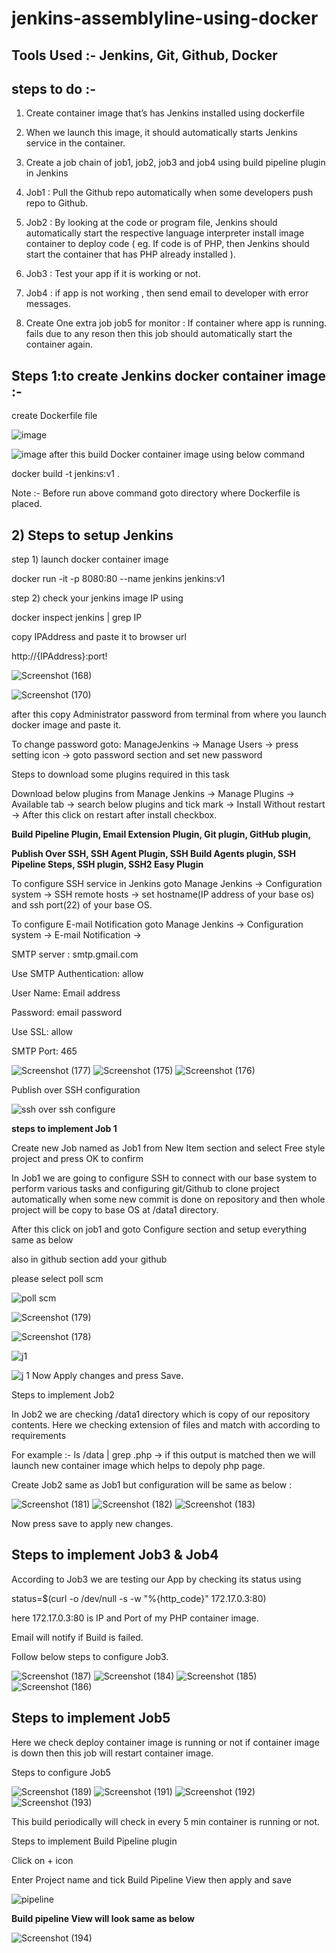 # jenkins-assemblyline-using-docker

## Tools Used :- Jenkins, Git, Github, Docker

## steps to do :- 
1.   Create container image that’s has Jenkins installed using dockerfile

2.   When we launch this image, it should automatically starts Jenkins service in the container.

3.   Create a job chain of job1, job2, job3 and job4 using build pipeline plugin in Jenkins

4.   Job1 : Pull the Github repo automatically when some developers push repo to Github.

5.   Job2 : By looking at the code or program file, Jenkins should automatically start the respective language interpreter install image container to deploy code ( eg. If code is of PHP, then Jenkins should start the container that has PHP already installed ).

6.   Job3 : Test your app if it is working or not.

7.   Job4 : if app is not working , then send email to developer with error messages.

8.   Create One extra job job5 for monitor : If container where app is running. fails due to any reson then this job should automatically start the container again.

## Steps 1:to create Jenkins docker container image :- 

create Dockerfile file 

![image](https://user-images.githubusercontent.com/63963025/146540876-dcb4ad6d-8d28-4372-be04-a5e67836eb15.png)

![image](https://user-images.githubusercontent.com/63963025/146540891-f16da9b6-e43a-4e2e-a46b-26fa484ac374.png)
after this build Docker container image using below command

docker build -t jenkins:v1 .

Note :- Before run above command goto directory where Dockerfile is placed.

## 2) Steps to setup Jenkins

step 1) launch docker container image

docker run -it -p 8080:80 --name jenkins jenkins:v1

step 2) check your jenkins image IP using

docker inspect jenkins | grep IP

copy IPAddress and paste it to browser url

http://{IPAddress}:port!


![Screenshot (168)](https://user-images.githubusercontent.com/63963025/146541235-78fb3c98-45fb-4ca3-906c-8be4b2c35766.png)

![Screenshot (170)](https://user-images.githubusercontent.com/63963025/146541268-f21ac73d-7f3c-4f6e-9aee-33e601a8ce34.png)


after this copy Administrator password from terminal from where you launch docker image and paste it.

To change password goto: ManageJenkins -> Manage Users -> press setting icon -> goto password section and set new password

Steps to download some plugins required in this task

Download below plugins from Manage Jenkins -> Manage Plugins -> Available tab -> search below plugins and tick mark -> Install Without restart -> After this click on restart after install checkbox.

<b>Build Pipeline Plugin, Email Extension Plugin, Git plugin, GitHub plugin,

Publish Over SSH, SSH Agent Plugin, SSH Build Agents plugin, SSH Pipeline Steps, SSH plugin, SSH2 Easy Plugin</b>

To configure SSH service in Jenkins goto Manage Jenkins -> Configuration system -> SSH remote hosts -> set hostname(IP address of your base os) and ssh port(22) of your base OS.

To configure E-mail Notification goto Manage Jenkins -> Configuration system -> E-mail Notification ->

SMTP server : smtp.gmail.com

Use SMTP Authentication: allow

User Name: Email address

Password: email password

Use SSL: allow

SMTP Port: 465


![Screenshot (177)](https://user-images.githubusercontent.com/63963025/146541510-2e03b487-2bde-4065-ba64-2968cceaf59b.png)
![Screenshot (175)](https://user-images.githubusercontent.com/63963025/146541514-54b4e7f6-341d-4cdc-a429-82685fecbc98.png)
![Screenshot (176)](https://user-images.githubusercontent.com/63963025/146541516-4344d1cc-fafd-40c2-bdb6-d4a4b65890ee.png)

Publish over SSH configuration

![ssh over ssh configure](https://user-images.githubusercontent.com/63963025/146541771-2d7d6d9d-15df-47b2-a2a2-6aec8775f762.png)

<b> steps to implement Job 1</b>

Create new Job named as Job1 from New Item section and select Free style project and press OK to confirm

In Job1 we are going to configure SSH to connect with our base system to perform various tasks and configuring git/Github to clone project automatically when some new commit is done on repository and then whole project will be copy to base OS at /data1 directory.

After this click on job1 and goto Configure section and setup everything same as below

also in github section add your github 

please select poll scm

![poll scm](https://user-images.githubusercontent.com/63963025/146542392-7d52d27d-fda5-429e-bb58-59e4ff9442d7.png)

![Screenshot (179)](https://user-images.githubusercontent.com/63963025/146542035-626ef19e-45a1-425e-bfe9-4653ce6d0ddb.png)


![Screenshot (178)](https://user-images.githubusercontent.com/63963025/146542032-5daa1d6e-402d-4c67-b25f-8ffef1b338ac.png)

![j1](https://user-images.githubusercontent.com/63963025/146542455-407c21c2-cab5-40e2-837d-0561b3f129ba.png)

![j 1](https://user-images.githubusercontent.com/63963025/146542481-8dee127e-970a-4c54-8bb9-b7420bbd6b61.png)
Now Apply changes and press Save.

Steps to implement Job2

In Job2 we are checking /data1 directory which is copy of our repository contents. Here we checking extension of files and match with according to requirements

For example :- ls /data | grep .php -> if this output is matched then we will launch new container image which helps to depoly php page.

Create Job2 same as Job1 but configuration will be same as below :


![Screenshot (181)](https://user-images.githubusercontent.com/63963025/146542557-76b519a8-2ba9-4f7d-a690-87c34db1e6b0.png)
![Screenshot (182)](https://user-images.githubusercontent.com/63963025/146542559-89474bd3-40b9-4092-a7c0-7b590637a2ac.png)
![Screenshot (183)](https://user-images.githubusercontent.com/63963025/146542552-d555a348-e0ff-44c7-a84f-0d3aaed775be.png)

Now press save to apply new changes.

## Steps to implement Job3 & Job4

According to Job3 we are testing our App by checking its status using

status=$(curl -o /dev/null -s -w "%{http_code}" 172.17.0.3:80)

here 172.17.0.3:80 is IP and Port of my PHP container image.

Email will notify if Build is failed.

Follow below steps to configure Job3.

![Screenshot (187)](https://user-images.githubusercontent.com/63963025/146542690-2b34268e-71c9-4e20-a212-56ae069ba512.png)
![Screenshot (184)](https://user-images.githubusercontent.com/63963025/146542696-85a36f58-e908-4fb7-a718-45e451322a6e.png)
![Screenshot (185)](https://user-images.githubusercontent.com/63963025/146542698-833b8fc3-6419-4c5a-9cf0-51379ad60f54.png)
![Screenshot (186)](https://user-images.githubusercontent.com/63963025/146542700-a44b9691-8750-4938-90d3-ae109d5b249b.png)

## Steps to implement Job5

Here we check deploy container image is running or not if container image is down then this job will restart container image.

Steps to configure Job5

![Screenshot (189)](https://user-images.githubusercontent.com/63963025/146542771-cc1ebc8d-02fa-47b8-ab74-9634bf3e3e66.png)
![Screenshot (191)](https://user-images.githubusercontent.com/63963025/146542776-3fa5d450-7c28-4106-9a80-6b2478ea5149.png)
![Screenshot (192)](https://user-images.githubusercontent.com/63963025/146542778-097bb3fb-b9ed-4f7c-811d-f23b0b2d93e2.png)
![Screenshot (193)](https://user-images.githubusercontent.com/63963025/146542780-b9333c2c-b4d2-4345-bdae-b8c094e97ae1.png)

This build periodically will check in every 5 min container is running or not.

Steps to implement Build Pipeline plugin

Click on + icon

Enter Project name and tick Build Pipeline View then apply and save


![pipeline](https://user-images.githubusercontent.com/63963025/146542818-171b5607-a143-4181-9b37-25f757565c6f.png)

<b>Build pipeline View will look same as below</b>


![Screenshot (194)](https://user-images.githubusercontent.com/63963025/146542851-c13be4ee-46bd-4e36-a96f-bcfbf8d477fc.png)




